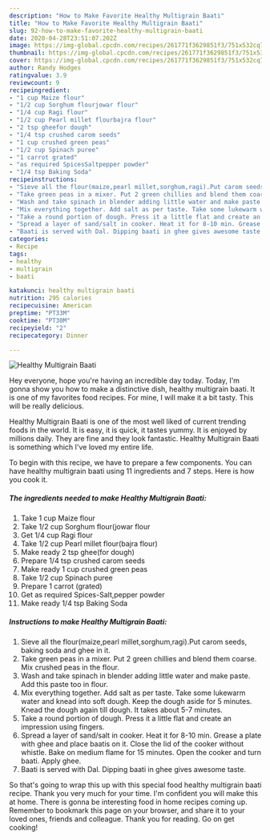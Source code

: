 ```yaml
---
description: "How to Make Favorite Healthy Multigrain Baati"
title: "How to Make Favorite Healthy Multigrain Baati"
slug: 92-how-to-make-favorite-healthy-multigrain-baati
date: 2020-04-28T23:51:07.202Z
image: https://img-global.cpcdn.com/recipes/261771f3629851f3/751x532cq70/healthy-multigrain-baati-recipe-main-photo.jpg
thumbnail: https://img-global.cpcdn.com/recipes/261771f3629851f3/751x532cq70/healthy-multigrain-baati-recipe-main-photo.jpg
cover: https://img-global.cpcdn.com/recipes/261771f3629851f3/751x532cq70/healthy-multigrain-baati-recipe-main-photo.jpg
author: Randy Hodges
ratingvalue: 3.9
reviewcount: 9
recipeingredient:
- "1 cup Maize flour"
- "1/2 cup Sorghum flourjowar flour"
- "1/4 cup Ragi flour"
- "1/2 cup Pearl millet flourbajra flour"
- "2 tsp gheefor dough"
- "1/4 tsp crushed carom seeds"
- "1 cup crushed green peas"
- "1/2 cup Spinach puree"
- "1 carrot grated"
- "as required SpicesSaltpepper powder"
- "1/4 tsp Baking Soda"
recipeinstructions:
- "Sieve all the flour(maize,pearl millet,sorghum,ragi).Put carom seeds, baking soda and ghee in it."
- "Take green peas in a mixer. Put 2 green chillies and blend them coarse. Mix crushed peas in the flour."
- "Wash and take spinach in blender adding little water and make paste. Add this paste too in flour."
- "Mix everything together. Add salt as per taste. Take some lukewarm water and knead into soft dough. Keep the dough aside for 5 minutes. Knead the dough again till dough. It takes about 5-7 minutes."
- "Take a round portion of dough. Press it a little flat and create an impression using fingers."
- "Spread a layer of sand/salt in cooker. Heat it for 8-10 min. Grease a plate with ghee and place baatis on it. Close the lid of the cooker without whistle. Bake on medium flame for 15 minutes. Open the cooker and turn baati. Apply ghee."
- "Baati is served with Dal. Dipping baati in ghee gives awesome taste."
categories:
- Recipe
tags:
- healthy
- multigrain
- baati

katakunci: healthy multigrain baati 
nutrition: 295 calories
recipecuisine: American
preptime: "PT33M"
cooktime: "PT30M"
recipeyield: "2"
recipecategory: Dinner

---
```



![Healthy Multigrain Baati](https://img-global.cpcdn.com/recipes/261771f3629851f3/751x532cq70/healthy-multigrain-baati-recipe-main-photo.jpg)

Hey everyone, hope you're having an incredible day today. Today, I'm gonna show you how to make a distinctive dish, healthy multigrain baati. It is one of my favorites food recipes. For mine, I will make it a bit tasty. This will be really delicious.

Healthy Multigrain Baati is one of the most well liked of current trending foods in the world. It is easy, it is quick, it tastes yummy. It is enjoyed by millions daily. They are fine and they look fantastic. Healthy Multigrain Baati is something which I've loved my entire life.




To begin with this recipe, we have to prepare a few components. You can have healthy multigrain baati using 11 ingredients and 7 steps. Here is how you cook it.

##### The ingredients needed to make Healthy Multigrain Baati:

1. Take 1 cup Maize flour
1. Take 1/2 cup Sorghum flour(jowar flour
1. Get 1/4 cup Ragi flour
1. Take 1/2 cup Pearl millet flour(bajra flour)
1. Make ready 2 tsp ghee(for dough)
1. Prepare 1/4 tsp crushed carom seeds
1. Make ready 1 cup crushed green peas
1. Take 1/2 cup Spinach puree
1. Prepare 1 carrot (grated)
1. Get as required Spices-Salt,pepper powder
1. Make ready 1/4 tsp Baking Soda




##### Instructions to make Healthy Multigrain Baati:

1. Sieve all the flour(maize,pearl millet,sorghum,ragi).Put carom seeds, baking soda and ghee in it.
1. Take green peas in a mixer. Put 2 green chillies and blend them coarse. Mix crushed peas in the flour.
1. Wash and take spinach in blender adding little water and make paste. Add this paste too in flour.
1. Mix everything together. Add salt as per taste. Take some lukewarm water and knead into soft dough. Keep the dough aside for 5 minutes. Knead the dough again till dough. It takes about 5-7 minutes.
1. Take a round portion of dough. Press it a little flat and create an impression using fingers.
1. Spread a layer of sand/salt in cooker. Heat it for 8-10 min. Grease a plate with ghee and place baatis on it. Close the lid of the cooker without whistle. Bake on medium flame for 15 minutes. Open the cooker and turn baati. Apply ghee.
1. Baati is served with Dal. Dipping baati in ghee gives awesome taste.




So that's going to wrap this up with this special food healthy multigrain baati recipe. Thank you very much for your time. I'm confident you will make this at home. There is gonna be interesting food in home recipes coming up. Remember to bookmark this page on your browser, and share it to your loved ones, friends and colleague. Thank you for reading. Go on get cooking!
